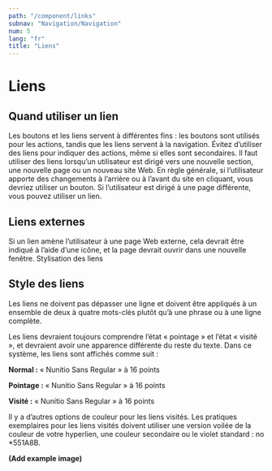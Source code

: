 ```yaml
---
path: "/component/links"
subnav: "Navigation/Navigation"
num: 5
lang: "fr"
title: "Liens"
---
```

# Liens

## Quand utiliser un lien

Les boutons et les liens servent à différentes fins : les boutons sont utilisés pour les actions, tandis que les liens servent à la navigation. Évitez d’utiliser des liens pour indiquer des actions, même si elles sont secondaires. Il faut utiliser des liens lorsqu’un utilisateur est dirigé vers une nouvelle section, une nouvelle page ou un nouveau site Web.
En règle générale, si l’utilisateur apporte des changements à l’arrière ou à l’avant du site en cliquant, vous devriez utiliser un bouton. Si l’utilisateur est dirigé à une page différente, vous pouvez utiliser un lien.

## Liens externes

Si un lien amène l’utilisateur à une page Web externe, cela devrait être indiqué à l’aide d’une icône, et la page devrait ouvrir dans une nouvelle fenêtre.
Stylisation des liens

## Style des liens

Les liens ne doivent pas dépasser une ligne et doivent être appliqués à un ensemble de deux à quatre mots-clés plutôt qu’à une phrase ou à une ligne complète.

Les liens devraient toujours comprendre l’état « pointage » et l’état « visité », et devraient avoir une apparence différente du reste du texte. Dans ce système, les liens sont affichés comme suit :

**Normal :** « Nunitio Sans Regular » à 16 points

**Pointage :** « Nunitio Sans Regular » à 16 points

**Visité :** « Nunitio Sans Regular » à 16 points

Il y a d’autres options de couleur pour les liens visités. Les pratiques exemplaires pour les liens visités doivent utiliser une version voilée de la couleur de votre hyperlien, une couleur secondaire ou le violet standard : no \*551A8B.

**\(Add example image\)**